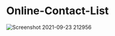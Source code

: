 # Online-Contact-List
![Screenshot 2021-09-23 212956](https://user-images.githubusercontent.com/61401441/134543159-f076f1c6-378c-42d3-a4dc-b7d155f09bf4.png)
